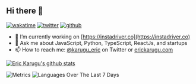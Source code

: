 ## Hi there 👋

[![wakatime](https://wakatime.com/badge/user/c9fa5e26-54a0-40b1-9e69-3e99f74fe41d.svg)](https://wakatime.com/@c9fa5e26-54a0-40b1-9e69-3e99f74fe41d)
[![twitter](https://img.shields.io/twitter/follow/karugu_eric?label=followers&logo=twitter&color=%23007ec6&style=plastic)](https://twitter.com/karugu_eric)
[![github](https://img.shields.io/github/followers/erickarugu?logo=github&style=plastic)](https://github.com/erickarugu?tab=followers)

- 🔭 I’m currently working on [https://instadriver.co](https://instadriver.co)
- 💬 Ask me about JavaScript, Python, TypeScript, ReactJs, and startups
- 📫 How to reach me: [@karugu_eric](https://twitter.com/karugu_eric) on Twitter or [erickarugu.com](https://erickarugu.com)

[![Eric Karugu's github stats](https://github-readme-stats.vercel.app/api?username=erickarugu&count_private=true&show_icons=true&theme=dark)](https://github.com/erickarugu/) 

![Metrics](https://metrics.lecoq.io/erickarugu)
![Languages Over The Last 7 Days](https://github-readme-stats.vercel.app/api/wakatime?username=erickarugu&layout=compact)
